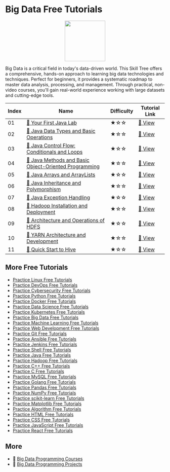 # Big Data Free Tutorials

<div align="center">
<img width="128px" src="https://file.labex.io/path/4y59cs2oEeJr.png">
</div>

Big Data is a critical field in today's data-driven world. This Skill Tree offers a comprehensive, hands-on approach to learning big data technologies and techniques. Perfect for beginners, it provides a systematic roadmap to master data analysis, processing, and management. Through practical, non-video courses, you'll gain real-world experience working with large datasets and cutting-edge tools.

|   Index | Name                                                                                                                                              | Difficulty   | Tutorial Link                                                                                       |
|---------|---------------------------------------------------------------------------------------------------------------------------------------------------|--------------|-----------------------------------------------------------------------------------------------------|
|      01 | [📖 Your First Java Lab](https://labex.io/tutorials/java-your-first-java-lab-411751)                                                               | ★☆☆          | [🔗 View](https://labex.io/tutorials/java-your-first-java-lab-411751)                                |
|      02 | [📖 Java Data Types and Basic Operations](https://labex.io/tutorials/java-java-data-types-and-basic-operations-413744)                             | ★☆☆          | [🔗 View](https://labex.io/tutorials/java-java-data-types-and-basic-operations-413744)               |
|      03 | [📖 Java Control Flow: Conditionals and Loops](https://labex.io/tutorials/java-java-control-flow-conditionals-and-loops-413751)                    | ★☆☆          | [🔗 View](https://labex.io/tutorials/java-java-control-flow-conditionals-and-loops-413751)           |
|      04 | [📖 Java Methods and Basic Object-Oriented Programming](https://labex.io/tutorials/java-java-methods-and-basic-object-oriented-programming-413809) | ★☆☆          | [🔗 View](https://labex.io/tutorials/java-java-methods-and-basic-object-oriented-programming-413809) |
|      05 | [📖 Java Arrays and ArrayLists](https://labex.io/tutorials/java-java-arrays-and-arraylists-413820)                                                 | ★☆☆          | [🔗 View](https://labex.io/tutorials/java-java-arrays-and-arraylists-413820)                         |
|      06 | [📖 Java Inheritance and Polymorphism](https://labex.io/tutorials/java-java-inheritance-and-polymorphism-413825)                                   | ★☆☆          | [🔗 View](https://labex.io/tutorials/java-java-inheritance-and-polymorphism-413825)                  |
|      07 | [📖 Java Exception Handling](https://labex.io/tutorials/java-java-exception-handling-413830)                                                       | ★☆☆          | [🔗 View](https://labex.io/tutorials/java-java-exception-handling-413830)                            |
|      08 | [📖 Hadoop Installation and Deployment](https://labex.io/tutorials/hadoop-hadoop-installation-and-deployment-272321)                               | ★☆☆          | [🔗 View](https://labex.io/tutorials/hadoop-hadoop-installation-and-deployment-272321)               |
|      09 | [📖 Architecture and Operations of HDFS](https://labex.io/tutorials/hadoop-architecture-and-operations-of-hdfs-272320)                             | ★☆☆          | [🔗 View](https://labex.io/tutorials/hadoop-architecture-and-operations-of-hdfs-272320)              |
|      10 | [📖 YARN Architecture and Development](https://labex.io/tutorials/linux-yarn-architecture-and-development-272324)                                  | ★☆☆          | [🔗 View](https://labex.io/tutorials/linux-yarn-architecture-and-development-272324)                 |
|      11 | [📖 Quick Start to Hive](https://labex.io/tutorials/linux-quick-start-to-hive-272323)                                                              | ★☆☆          | [🔗 View](https://labex.io/tutorials/linux-quick-start-to-hive-272323)                               |

## More Free Tutorials

- [Practice Linux Free Tutorials](https://github.com/labex-labs/linux-free-tutorials)
- [Practice DevOps Free Tutorials](https://github.com/labex-labs/devops-free-tutorials)
- [Practice Cybersecurity Free Tutorials](https://github.com/labex-labs/cybersecurity-free-tutorials)
- [Practice Python Free Tutorials](https://github.com/labex-labs/python-free-tutorials)
- [Practice Docker Free Tutorials](https://github.com/labex-labs/docker-free-tutorials)
- [Practice Data Science Free Tutorials](https://github.com/labex-labs/data-science-free-tutorials)
- [Practice Kubernetes Free Tutorials](https://github.com/labex-labs/kubernetes-free-tutorials)
- [Practice Big Data Free Tutorials](https://github.com/labex-labs/bigdata-free-tutorials)
- [Practice Machine Learning Free Tutorials](https://github.com/labex-labs/ml-free-tutorials)
- [Practice Web Development Free Tutorials](https://github.com/labex-labs/web-development-free-tutorials)
- [Practice Git Free Tutorials](https://github.com/labex-labs/git-free-tutorials)
- [Practice Ansible Free Tutorials](https://github.com/labex-labs/ansible-free-tutorials)
- [Practice Jenkins Free Tutorials](https://github.com/labex-labs/jenkins-free-tutorials)
- [Practice Shell Free Tutorials](https://github.com/labex-labs/shell-free-tutorials)
- [Practice Java Free Tutorials](https://github.com/labex-labs/java-free-tutorials)
- [Practice Hadoop Free Tutorials](https://github.com/labex-labs/hadoop-free-tutorials)
- [Practice C++ Free Tutorials](https://github.com/labex-labs/cpp-free-tutorials)
- [Practice C Free Tutorials](https://github.com/labex-labs/c-free-tutorials)
- [Practice MySQL Free Tutorials](https://github.com/labex-labs/mysql-free-tutorials)
- [Practice Golang Free Tutorials](https://github.com/labex-labs/go-free-tutorials)
- [Practice Pandas Free Tutorials](https://github.com/labex-labs/pandas-free-tutorials)
- [Practice NumPy Free Tutorials](https://github.com/labex-labs/numpy-free-tutorials)
- [Practice scikit-learn Free Tutorials](https://github.com/labex-labs/sklearn-free-tutorials)
- [Practice Matplotlib Free Tutorials](https://github.com/labex-labs/matplotlib-free-tutorials)
- [Practice Algorithm Free Tutorials](https://github.com/labex-labs/algorithm-free-tutorials)
- [Practice HTML Free Tutorials](https://github.com/labex-labs/html-free-tutorials)
- [Practice CSS Free Tutorials](https://github.com/labex-labs/css-free-tutorials)
- [Practice JavaScript Free Tutorials](https://github.com/labex-labs/javascript-free-tutorials)
- [Practice React Free Tutorials](https://github.com/labex-labs/react-free-tutorials)


## More

- 🔗 [Big Data Programming Courses](https://github.com/labex-labs/awesome-programming-courses)
- 🔗 [Big Data Programming Projects](https://github.com/labex-labs/awesome-programming-projects)

